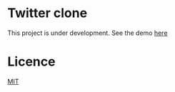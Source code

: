 # Twitter clone
This project is under development. See the demo [here](https://luiz-developer.github.io/twitter-clone-project)
# Licence
[MIT](https://github.com/luiz-developer/twitter-clone-project/blob/main/LICENSE)
